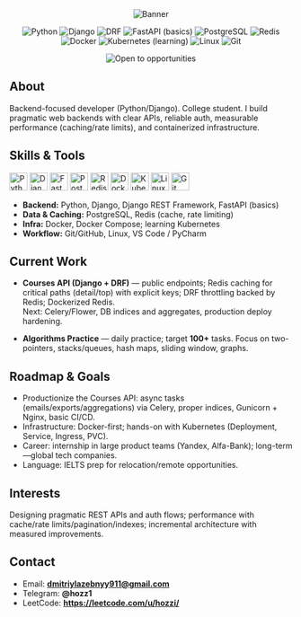 <div align="center">
  
  <img alt="Banner" src="https://capsule-render.vercel.app/api?type=rect&color=0:111827,100:0f172a&height=120&section=header&text=Backend%20Developer&fontColor=E5E7EB&fontSize=36&fontAlignY=40" />

  <p>
    <img alt="Python" src="https://img.shields.io/badge/Python-3.11+-3776AB?logo=python&logoColor=white">
    <img alt="Django" src="https://img.shields.io/badge/Django-0C4B33?logo=django&logoColor=white">
    <img alt="DRF" src="https://img.shields.io/badge/Django%20REST%20Framework-EE3A3A?logo=django&logoColor=white">
    <img alt="FastAPI (basics)" src="https://img.shields.io/badge/FastAPI-basics-009688?logo=fastapi&logoColor=white">
    <img alt="PostgreSQL" src="https://img.shields.io/badge/PostgreSQL-336791?logo=postgresql&logoColor=white">
    <img alt="Redis" src="https://img.shields.io/badge/Redis-DC382D?logo=redis&logoColor=white">
    <img alt="Docker" src="https://img.shields.io/badge/Docker-2496ED?logo=docker&logoColor=white">
    <img alt="Kubernetes (learning)" src="https://img.shields.io/badge/Kubernetes-learning-326CE5?logo=kubernetes&logoColor=white">
    <img alt="Linux" src="https://img.shields.io/badge/Linux-000000?logo=linux&logoColor=white">
    <img alt="Git" src="https://img.shields.io/badge/Git-F05032?logo=git&logoColor=white">
  </p>

  <p>
    <img alt="Open to opportunities" src="https://img.shields.io/badge/Open%20to-Internships%20%26%20Junior%20Roles-10B981?style=flat">
  </p>
</div>

## About
Backend-focused developer (Python/Django). College student. I build pragmatic web backends with clear APIs, reliable auth, measurable performance (caching/rate limits), and containerized infrastructure.

## Skills & Tools
<div align="left">
  <img height="32" src="https://cdn.jsdelivr.net/gh/devicons/devicon/icons/python/python-original.svg" alt="Python"/>
  <img height="32" src="https://cdn.jsdelivr.net/gh/devicons/devicon/icons/django/django-plain.svg" alt="Django"/>
  <img height="32" src="https://cdn.jsdelivr.net/gh/devicons/devicon/icons/fastapi/fastapi-original.svg" alt="FastAPI"/>
  <img height="32" src="https://cdn.jsdelivr.net/gh/devicons/devicon/icons/postgresql/postgresql-original.svg" alt="PostgreSQL"/>
  <img height="32" src="https://cdn.jsdelivr.net/gh/devicons/devicon/icons/redis/redis-original.svg" alt="Redis"/>
  <img height="32" src="https://cdn.jsdelivr.net/gh/devicons/devicon/icons/docker/docker-original.svg" alt="Docker"/>
  <img height="32" src="https://cdn.jsdelivr.net/gh/devicons/devicon/icons/kubernetes/kubernetes-plain.svg" alt="Kubernetes"/>
  <img height="32" src="https://cdn.jsdelivr.net/gh/devicons/devicon/icons/linux/linux-original.svg" alt="Linux"/>
  <img height="32" src="https://cdn.jsdelivr.net/gh/devicons/devicon/icons/git/git-original.svg" alt="Git"/>
</div>

- **Backend:** Python, Django, Django REST Framework, FastAPI (basics)  
- **Data & Caching:** PostgreSQL, Redis (cache, rate limiting)  
- **Infra:** Docker, Docker Compose; learning Kubernetes  
- **Workflow:** Git/GitHub, Linux, VS Code / PyCharm

## Current Work
- **Courses API (Django + DRF)** — public endpoints; Redis caching for critical paths (detail/top) with explicit keys; DRF throttling backed by Redis; Dockerized Redis.  
  Next: Celery/Flower, DB indices and aggregates, production deploy hardening.

- **Algorithms Practice** — daily practice; target **100+** tasks. Focus on two-pointers, stacks/queues, hash maps, sliding window, graphs.

## Roadmap & Goals
- Productionize the Courses API: async tasks (emails/exports/aggregations) via Celery, proper indices, Gunicorn + Nginx, basic CI/CD.  
- Infrastructure: Docker-first; hands-on with Kubernetes (Deployment, Service, Ingress, PVC).  
- Career: internship in large product teams (Yandex, Alfa-Bank); long-term—global tech companies.  
- Language: IELTS prep for relocation/remote opportunities.

## Interests
Designing pragmatic REST APIs and auth flows; performance with cache/rate limits/pagination/indexes; incremental architecture with measured improvements.

## Contact
- Email: **dmitriylazebnyy911@gmail.com**  
- Telegram: **@hozz1**  
- LeetCode: **https://leetcode.com/u/hozzi/**  
